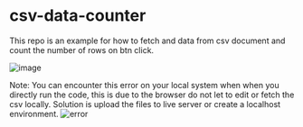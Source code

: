 # csv-data-counter
This repo is an example for how to fetch and data from csv document and count the number of rows on btn click.

![image](https://github.com/web-dev-nav/csv-data-counter/assets/110724391/77617693-97e5-49e7-ac19-82e2eced788d)

Note: You can encounter this error on your local system when when you directly run the code, this is due to the browser do not let to edit or fetch the csv locally. Solution is upload the files to live server or create a localhost environment. 
![error](https://github.com/web-dev-nav/csv-data-counter/assets/110724391/90cdeb45-3b44-407e-a1e2-68c4ddcae8f5)
